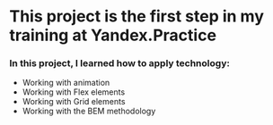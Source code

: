 # **This project is the first step in my training at Yandex.Practice**
### In this project, I learned how to apply technology:
* Working with animation
* Working with Flex elements
* Working with Grid elements
* Working with the BEM methodology





